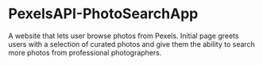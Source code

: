 # PexelsAPI-PhotoSearchApp
A website that lets user browse photos from Pexels. Initial page greets users with a selection of curated photos and give them the ability to search more photos from professional photographers.

